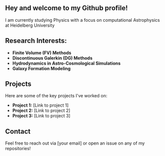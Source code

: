 ## Hey and welcome to my Github profile!
I am currently studying Physics with a focus on computational Astrophysics at Heidelberg University

## Research Interests:
- **Finite Volume (FV) Methods**
- **Discontinuous Galerkin (DG) Methods**
- **Hydrodynamics in Astro-Cosmological Simulations**
- **Galaxy Formation Modeling**

## Projects
Here are some of the key projects I've worked on:

- **Project 1:** [Link to project 1]
- **Project 2:** [Link to project 2]
- **Project 3:** [Link to project 3]

## Contact
Feel free to reach out via [your email] or open an issue on any of my repositories!
